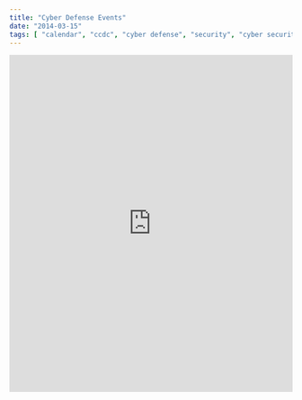```yaml
---
title: "Cyber Defense Events"
date: "2014-03-15"
tags: [ "calendar", "ccdc", "cyber defense", "security", "cyber security" ]
---
```

<iframe src="https://www.google.com/calendar/embed?showTitle=0&amp;height=600&amp;wkst=1&amp;bgcolor=%23FFFFFF&amp;src=o5rnl07g6pg9alo92ebkv765uo%40group.calendar.google.com&amp;color=%232F6309&amp;ctz=America%2FNew_York" style=" border-width:0 " width="100%" height="600" frameborder="0" scrolling="no"></iframe>
